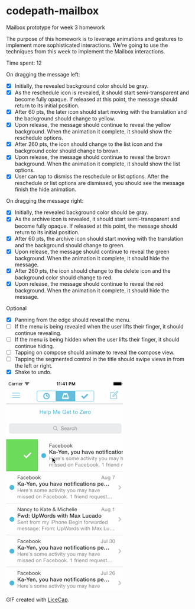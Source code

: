 # codepath-mailbox
Mailbox prototype for week 3 homework

The purpose of this homework is to leverage animations and gestures to implement more sophisticated interactions. We're going to use the techniques from this week to implement the Mailbox interactions.

Time spent: 12

On dragging the message left:

* [x] Initially, the revealed background color should be gray.
* [x] As the reschedule icon is revealed, it should start semi-transparent and become fully opaque. If released at this point, the message should return to its initial position.
* [x] After 60 pts, the later icon should start moving with the translation and the background should change to yellow.
* [x] Upon release, the message should continue to reveal the yellow background. When the animation it complete, it should show the reschedule options.
* [x] After 260 pts, the icon should change to the list icon and the background color should change to brown.
* [x] Upon release, the message should continue to reveal the brown background. When the animation it complete, it should show the list options.
* [x] User can tap to dismiss the reschedule or list options. After the reschedule or list options are dismissed, you should see the message finish the hide animation.

 On dragging the message right:
 
* [x] Initially, the revealed background color should be gray.
* [x] As the archive icon is revealed, it should start semi-transparent and become fully opaque. If released at this point, the message should return to its initial position.
* [x] After 60 pts, the archive icon should start moving with the translation and the background should change to green.
* [x] Upon release, the message should continue to reveal the green background. When the animation it complete, it should hide the message.
* [x] After 260 pts, the icon should change to the delete icon and the background color should change to red.
* [x] Upon release, the message should continue to reveal the red background. When the animation it complete, it should hide the message.

Optional

* [x] Panning from the edge should reveal the menu.
* [ ] If the menu is being revealed when the user lifts their finger, it should continue revealing.
* [ ] If the menu is being hidden when the user lifts their finger, it should continue hiding.
* [ ] Tapping on compose should animate to reveal the compose view.
* [ ] Tapping the segmented control in the title should swipe views in from the left or right.
* [x] Shake to undo.

![Video Walkthrough](demo.gif)

GIF created with [LiceCap](http://www.cockos.com/licecap/).
